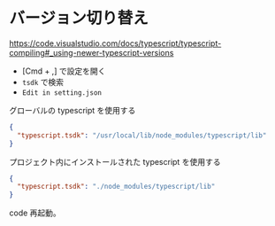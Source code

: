 # バージョン切り替え

https://code.visualstudio.com/docs/typescript/typescript-compiling#_using-newer-typescript-versions

* [Cmd + ,] で設定を開く
* `tsdk` で検索
* `Edit in setting.json`

グローバルの typescript を使用する

```json
{
  "typescript.tsdk": "/usr/local/lib/node_modules/typescript/lib"
}
```

プロジェクト内にインストールされた typescript を使用する

```json
{
  "typescript.tsdk": "./node_modules/typescript/lib"
}
```

code 再起動。
